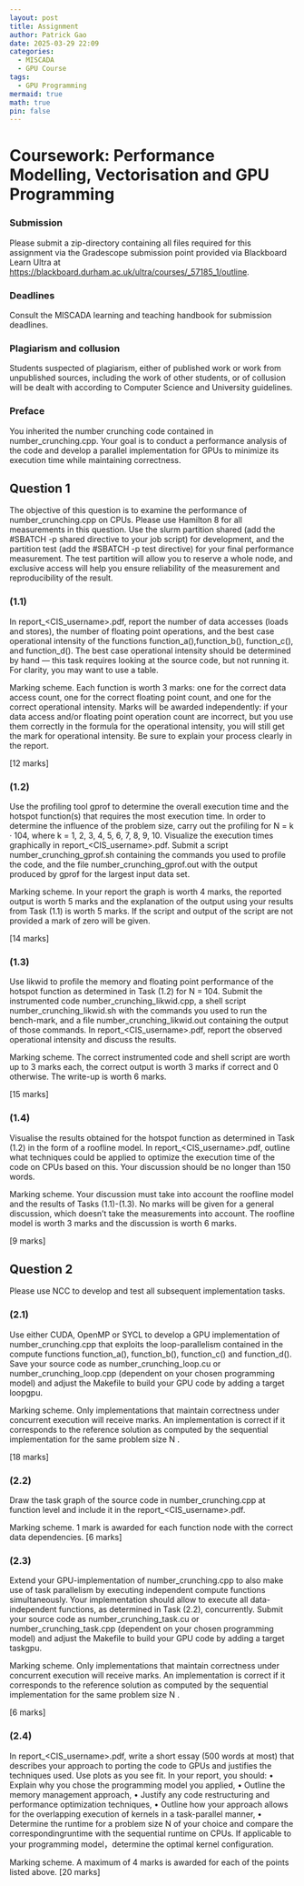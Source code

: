 ```yaml
---
layout: post
title: Assignment
author: Patrick Gao
date: 2025-03-29 22:09
categories:
  - MISCADA
  - GPU Course
tags:
  - GPU Programming
mermaid: true
math: true
pin: false
---
```

# Coursework: Performance Modelling, Vectorisation and GPU Programming

### Submission 
Please submit a zip-directory containing all files required for this assignment via the Gradescope submission point provided via Blackboard Learn Ultra at https://blackboard.durham.ac.uk/ultra/courses/_57185_1/outline.

### Deadlines 
Consult the MISCADA learning and teaching handbook for submission deadlines.

### Plagiarism and collusion 
Students suspected of plagiarism, either of published work or work from unpublished sources, including the work of other students, or of collusion will be dealt with according to Computer Science and University guidelines.

### Preface 
You inherited the number crunching code contained in number_crunching.cpp. Your goal is to conduct a performance analysis of the code and develop a parallel implementation for GPUs to minimize its execution time while maintaining correctness.

## Question 1
The objective of this question is to examine the performance of number_crunching.cpp on CPUs. Please
use Hamilton 8 for all measurements in this question. Use the slurm partition shared (add the #SBATCH -p
shared directive to your job script) for development, and the partition test (add the #SBATCH -p test
directive) for your final performance measurement. The test partition will allow you to reserve a whole
node, and exclusive access will help you ensure reliability of the measurement and reproducibility of the
result.

### (1.1) 
In report_<CIS_username>.pdf, report the number of data accesses (loads and stores), the number of floating point operations, and the best case operational intensity of the functions function_a(),function_b(), function_c(), and function_d(). The best case operational intensity should be determined by hand — this task requires looking at the source code, but not running it. For clarity,
you may want to use a table.

Marking scheme. Each function is worth 3 marks: one for the correct data access count, one for the correct floating point count, and one for the correct operational intensity. Marks will be awarded independently: if your data access and/or floating point operation count are incorrect, but you use them correctly in the formula for the operational intensity, you will still get the mark for operational intensity. Be sure to explain your process clearly in the report.

[12 marks]

### (1.2) 
Use the profiling tool gprof to determine the overall execution time and the hotspot function(s) that requires the most execution time. In order to determine the influence of the problem size, carry out the profiling for N = k · 104, where k = 1, 2, 3, 4, 5, 6, 7, 8, 9, 10. Visualize the execution times graphically in report_<CIS_username>.pdf. Submit a script number_crunching_gprof.sh containing the commands you used to profile the code, and the file number_crunching_gprof.out with the output produced by gprof for the largest input data set.

Marking scheme. In your report the graph is worth 4 marks, the reported output is worth 5 marks and the explanation of the output using your results from Task (1.1) is worth 5 marks. If the script and output of the script are not provided a mark of zero will be given.

[14 marks]

### (1.3) 
Use likwid to profile the memory and floating point performance of the hotspot function as determined in Task (1.2) for N = 104. Submit the instrumented code number_crunching_likwid.cpp, a shell script number_crunching_likwid.sh with the commands you used to run the bench-mark, and a file number_crunching_likwid.out containing the output of those commands. In report_<CIS_username>.pdf, report the observed operational intensity and discuss the results.

Marking scheme. The correct instrumented code and shell script are worth up to 3 marks each, the correct output is worth 3 marks if correct and 0 otherwise. The write-up is worth 6 marks.

[15 marks]

### (1.4)
Visualise the results obtained for the hotspot function as determined in Task (1.2) in the form of a roofline model. In report_<CIS_username>.pdf, outline what techniques could be applied to optimize the execution time of the code on CPUs based on this. Your discussion should be no longer than 150 words.

Marking scheme. Your discussion must take into account the roofline model and the results of Tasks (1.1)-(1.3). No marks will be given for a general discussion, which doesn’t take the measurements into account. The roofline model is worth 3 marks and the discussion is worth 6 marks.

[9 marks]

## Question 2
Please use NCC to develop and test all subsequent implementation tasks.

### (2.1) 
Use either CUDA, OpenMP or SYCL to develop a GPU implementation of number_crunching.cpp that exploits the loop-parallelism contained in the compute functions function_a(), function_b(), function_c() and function_d(). Save your source code as number_crunching_loop.cu or number_crunching_loop.cpp (dependent on your chosen programming model) and adjust the Makefile to build your GPU code by adding a target loopgpu.

Marking scheme. Only implementations that maintain correctness under concurrent execution will receive marks. An implementation is correct if it corresponds to the reference solution as computed by the sequential implementation for the same problem size N .

[18 marks]

### (2.2) 
Draw the task graph of the source code in number_crunching.cpp at function level and include it in the report_<CIS_username>.pdf.

Marking scheme. 1 mark is awarded for each function node with the correct data dependencies.
[6 marks]

### (2.3) 
Extend your GPU-implementation of number_crunching.cpp to also make use of task parallelism by executing independent compute functions simultaneously. Your implementation should allow to execute all data-independent functions, as determined in Task (2.2), concurrently. Submit your source code as number_crunching_task.cu or number_crunching_task.cpp (dependent on your chosen programming model) and adjust the Makefile to build your GPU code by adding a target taskgpu.

Marking scheme. Only implementations that maintain correctness under concurrent execution will receive marks. An implementation is correct if it corresponds to the reference solution as computed by the sequential implementation for the same problem size N .

[6 marks]

### (2.4) 
In report_<CIS_username>.pdf, write a short essay (500 words at most) that describes your approach
to porting the code to GPUs and justifies the techniques used. Use plots as you see fit. In your
report, you should:
  • Explain why you chose the programming model you applied,
  • Outline the memory management approach,
  • Justify any code restructuring and performance optimization techniques,
  • Outline how your approach allows for the overlapping execution of kernels in a task-parallel manner,
  • Determine the runtime for a problem size N of your choice and compare the correspondingruntime with the sequential runtime on CPUs. If applicable to your programming model，determine the optimal kernel configuration.

Marking scheme. A maximum of 4 marks is awarded for each of the points listed above.
[20 marks]
